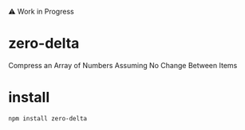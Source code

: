 :warning: Work in Progress

# zero-delta
Compress an Array of Numbers Assuming No Change Between Items

# install
```bash
npm install zero-delta
```
